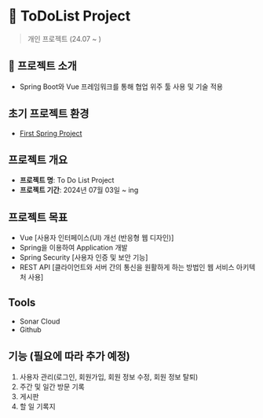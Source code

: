# 📌 ToDoList Project

> 개인 프로젝트 (24.07 ~ )

## 📌 프로젝트 소개

- Spring Boot와 Vue 프레임워크를 통해 협업 위주 툴 사용 및 기술 적용

## 초기 프로젝트 환경
- [First Spring Project](https://github.com/cmsong111/Spring-webmail/tree/945cb0a149113b2e2ee497d918f2cc7246340189)

## 프로젝트 개요

- **프로젝트 명**: To Do List Project
- **프로젝트 기간**: 2024년 07월 03일 ~ ing


## 프로젝트 목표

- Vue [사용자 인터페이스(UI) 개선 (반응형 웹 디자인)]
- Spring을 이용하여 Application 개발
- Spring Security [사용자 인증 및 보안 기능]
- REST API [클라이언트와 서버 간의 통신을 원활하게 하는 방법인 웹 서비스 아키텍처 사용]

## Tools
- Sonar Cloud
- Github

## 기능 (필요에 따라 추가 예정)
1. 사용자 관리(로그인, 회원가입, 회원 정보 수정, 회원 정보 탈퇴)
2. 주간 및 일간 방문 기록
3. 게시판
4. 할 일 기록지


